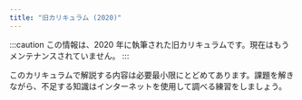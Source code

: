 ```yaml
---
title: "旧カリキュラム (2020)"
---
```


:::caution
この情報は、2020 年に執筆された旧カリキュラムです。現在はもうメンテナンスされていません。
:::

このカリキュラムで解説する内容は必要最小限にとどめてあります。課題を解きながら、不足する知識はインターネットを使用して調べる練習をしましょう。
